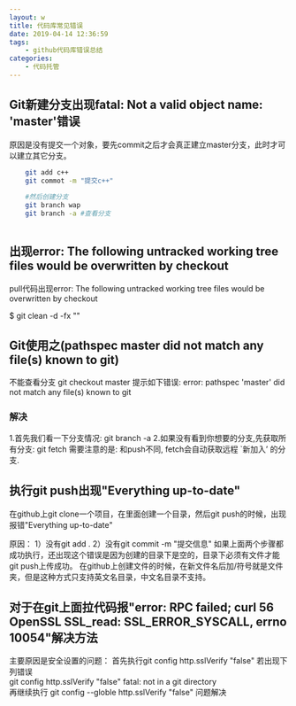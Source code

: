 ```yaml
---
layout: w
title: 代码库常见错误
date: 2019-04-14 12:36:59
tags: 
    - github代码库错误总结
categories: 
    - 代码托管
---
```

## Git新建分支出现fatal: Not a valid object name: 'master'错误
  原因是没有提交一个对象，要先commit之后才会真正建立master分支，此时才可以建立其它分支。

```bash
    git add c++
    git commot -m "提交c++"
    
    #然后创建分支
    git branch wap
    git branch -a #查看分支
    
```
## 出现error: The following untracked working tree files would be overwritten by checkout

  pull代码出现error: The following untracked working tree files would be overwritten by checkout 
  
$ git clean -d -fx ""

## Git使用之(pathspec master did not match any file(s) known to git)
  不能查看分支
git checkout master
提示如下错误:
error: pathspec 'master' did not match any file(s) known to git
### 解决
1.首先我们看一下分支情况:
git branch -a
2.如果没有看到你想要的分支,先获取所有分支:
git fetch  需要注意的是: 和push不同, fetch会自动获取远程 `新加入’ 的分支.


## 执行git push出现"Everything up-to-date"
在github上git clone一个项目，在里面创建一个目录，然后git push的时候，出现报错"Everything up-to-date"

原因：
1）没有git add .
2）没有git commit -m "提交信息"
如果上面两个步骤都成功执行，还出现这个错误是因为创建的目录下是空的，目录下必须有文件才能git push上传成功。
在github上创建文件的时候，在新文件名后加/符号就是文件夹，但是这种方式只支持英文名目录，中文名目录不支持。

## 对于在git上面拉代码报"error: RPC failed; curl 56 OpenSSL SSL_read: SSL_ERROR_SYSCALL, errno 10054"解决方法
主要原因是安全设置的问题：
首先执行git config http.sslVerify "false"   若出现下列错误   
git config http.sslVerify "false"  fatal: not in a git directory  
再继续执行   git config  --globle   http.sslVerify "false"   问题解决


